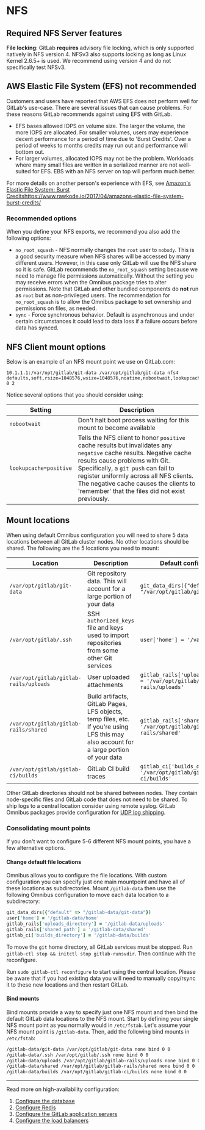 # NFS

## Required NFS Server features

**File locking**: GitLab **requires** advisory file locking, which is only
supported natively in NFS version 4. NFSv3 also supports locking as long as
Linux Kernel 2.6.5+ is used. We recommend using version 4 and do not
specifically test NFSv3.

## AWS Elastic File System (EFS) not recommended

Customers and users have reported that AWS EFS does not perform well for GitLab's
use-case. There are several issues that can cause problems. For these reasons
GitLab recommends against using EFS with GitLab.

- EFS bases allowed IOPS on volume size. The larger the volume, the more IOPS
  are allocated. For smaller volumes, users may experience decent performance
  for a period of time due to 'Burst Credits'. Over a period of weeks to months
  credits may run out and performance will bottom out.
- For larger volumes, allocated IOPS may not be the problem. Workloads where
  many small files are written in a serialized manner are not well-suited for EFS.
  EBS with an NFS server on top will perform much better.

For more details on another person's experience with EFS, see
[Amazon's Elastic File System: Burst Credits]()https://www.rawkode.io/2017/04/amazons-elastic-file-system-burst-credits/

### Recommended options

When you define your NFS exports, we recommend you also add the following
options:

- `no_root_squash` - NFS normally changes the `root` user to `nobody`. This is
  a good security measure when NFS shares will be accessed by many different
  users. However, in this case only GitLab will use the NFS share so it
  is safe. GitLab recommends the `no_root_squash` setting because we need to
  manage file permissions automatically. Without the setting you may receive
  errors when the Omnibus package tries to alter permissions. Note that GitLab
  and other bundled components do **not** run as `root` but as non-privileged
  users. The recommendation for `no_root_squash` is to allow the Omnibus package
  to set ownership and permissions on files, as needed.
- `sync` - Force synchronous behavior. Default is asynchronous and under certain
  circumstances it could lead to data loss if a failure occurs before data has
  synced.

## NFS Client mount options

Below is an example of an NFS mount point we use on GitLab.com:

```
10.1.1.1:/var/opt/gitlab/git-data /var/opt/gitlab/git-data nfs4 defaults,soft,rsize=1048576,wsize=1048576,noatime,nobootwait,lookupcache=positive 0 2
```

Notice several options that you should consider using:

| Setting | Description |
| ------- | ----------- |
| `nobootwait` | Don't halt boot process waiting for this mount to become available
| `lookupcache=positive` | Tells the NFS client to honor `positive` cache results but invalidates any `negative` cache results. Negative cache results cause problems with Git. Specifically, a `git push` can fail to register uniformly across all NFS clients. The negative cache causes the clients to 'remember' that the files did not exist previously.

## Mount locations

When using default Omnibus configuration you will need to share 5 data locations
between all GitLab cluster nodes. No other locations should be shared. The
following are the 5 locations you need to mount:

| Location | Description | Default configuration |
| -------- | ----------- | --------------------- |
| `/var/opt/gitlab/git-data` | Git repository data. This will account for a large portion of your data | `git_data_dirs({"default" => "/var/opt/gitlab/git-data"})`
| `/var/opt/gitlab/.ssh` | SSH `authorized_keys` file and keys used to import repositories from some other Git services | `user['home'] = '/var/opt/gitlab/'`
| `/var/opt/gitlab/gitlab-rails/uploads` | User uploaded attachments | `gitlab_rails['uploads_directory'] = '/var/opt/gitlab/gitlab-rails/uploads'`
| `/var/opt/gitlab/gitlab-rails/shared` | Build artifacts, GitLab Pages, LFS objects, temp files, etc. If you're using LFS this may also account for a large portion of your data | `gitlab_rails['shared_path'] = '/var/opt/gitlab/gitlab-rails/shared'`
| `/var/opt/gitlab/gitlab-ci/builds` | GitLab CI build traces | `gitlab_ci['builds_directory'] = '/var/opt/gitlab/gitlab-ci/builds'`

Other GitLab directories should not be shared between nodes. They contain
node-specific files and GitLab code that does not need to be shared. To ship
logs to a central location consider using remote syslog. GitLab Omnibus packages
provide configuration for [UDP log shipping][udp-log-shipping].

### Consolidating mount points

If you don't want to configure 5-6 different NFS mount points, you have a few
alternative options.

#### Change default file locations

Omnibus allows you to configure the file locations. With custom configuration
you can specify just one main mountpoint and have all of these locations
as subdirectories. Mount `/gitlab-data` then use the following Omnibus
configuration to move each data location to a subdirectory:

```ruby
git_data_dirs({"default" => "/gitlab-data/git-data"})
user['home'] = '/gitlab-data/home'
gitlab_rails['uploads_directory'] = '/gitlab-data/uploads'
gitlab_rails['shared_path'] = '/gitlab-data/shared'
gitlab_ci['builds_directory'] = '/gitlab-data/builds'
```

To move the `git` home directory, all GitLab services must be stopped. Run
`gitlab-ctl stop && initctl stop gitlab-runsvdir`. Then continue with the
reconfigure.

Run `sudo gitlab-ctl reconfigure` to start using the central location. Please
be aware that if you had existing data you will need to manually copy/rsync it
to these new locations and then restart GitLab.

#### Bind mounts

Bind mounts provide a way to specify just one NFS mount and then
bind the default GitLab data locations to the NFS mount. Start by defining your
single NFS mount point as you normally would in `/etc/fstab`. Let's assume your
NFS mount point is `/gitlab-data`. Then, add the following bind mounts in
`/etc/fstab`:

```bash
/gitlab-data/git-data /var/opt/gitlab/git-data none bind 0 0
/gitlab-data/.ssh /var/opt/gitlab/.ssh none bind 0 0
/gitlab-data/uploads /var/opt/gitlab/gitlab-rails/uploads none bind 0 0
/gitlab-data/shared /var/opt/gitlab/gitlab-rails/shared none bind 0 0
/gitlab-data/builds /var/opt/gitlab/gitlab-ci/builds none bind 0 0
```

---

Read more on high-availability configuration:

1. [Configure the database](database.md)
1. [Configure Redis](redis.md)
1. [Configure the GitLab application servers](gitlab.md)
1. [Configure the load balancers](load_balancer.md)

[udp-log-shipping]: http://docs.gitlab.com/omnibus/settings/logs.html#udp-log-shipping-gitlab-enterprise-edition-only "UDP log shipping"
